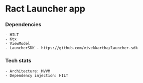 # Ract Launcher app 
 
### Dependencies
    - HILT
    - Ktx
    - ViewModel
    - LauncherSDK - https://github.com/vivekkartha/launcher-sdk


### Tech stats
    - Architecture: MVVM
    - Dependency injection: HILT
